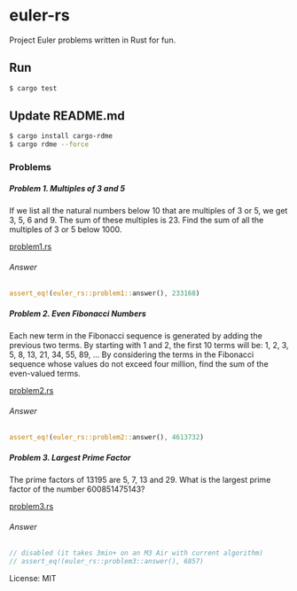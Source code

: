 # euler-rs

Project Euler problems written in Rust for fun.

## Run

```sh
$ cargo test
```

## Update README.md

```sh
$ cargo install cargo-rdme
$ cargo rdme --force
```

### Problems

<!-- cargo-rdme start -->

##### Problem 1. Multiples of 3 and 5

If we list all the natural numbers below 10 that are multiples of 3 or 5, we get 3, 5, 6 and 9. The sum of these multiples is 23.
Find the sum of all the multiples of 3 or 5 below 1000.

[problem1.rs](src/problem1.rs)

###### Answer

```rust
assert_eq!(euler_rs::problem1::answer(), 233168)
```

##### Problem 2. Even Fibonacci Numbers

Each new term in the Fibonacci sequence is generated by adding the previous two terms. By starting with 1 and 2, the first 10 terms will be:
1, 2, 3, 5, 8, 13, 21, 34, 55, 89, ...
By considering the terms in the Fibonacci sequence whose values do not exceed four million, find the sum of the even-valued terms.

[problem2.rs](src/problem2.rs)

###### Answer

```rust
assert_eq!(euler_rs::problem2::answer(), 4613732)
```

##### Problem 3. Largest Prime Factor

The prime factors of 13195 are 5, 7, 13 and 29.
What is the largest prime factor of the number 600851475143?

[problem3.rs](src/problem3.rs)

###### Answer

```rust
// disabled (it takes 3min+ on an M3 Air with current algorithm)
// assert_eq!(euler_rs::problem3::answer(), 6857)
```

<!-- cargo-rdme end -->

License: MIT
